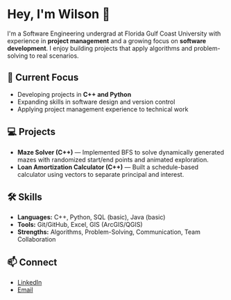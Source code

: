 # Hey, I'm Wilson 👋

I'm a Software Engineering undergrad at Florida Gulf Coast University with experience in **project management** and a growing focus on **software development**. I enjoy building projects that apply algorithms and problem-solving to real scenarios.

## 🔭 Current Focus
- Developing projects in **C++ and Python**
- Expanding skills in software design and version control
- Applying project management experience to technical work

## 💻 Projects
- **Maze Solver (C++)** — Implemented BFS to solve dynamically generated mazes with randomized start/end points and animated exploration.  
- **Loan Amortization Calculator (C++)** — Built a schedule-based calculator using vectors to separate principal and interest.  

## 🛠 Skills
- **Languages:** C++, Python, SQL (basic), Java (basic)  
- **Tools:** Git/GitHub, Excel, GIS (ArcGIS/QGIS)  
- **Strengths:** Algorithms, Problem-Solving, Communication, Team Collaboration  

## 📫 Connect
- [LinkedIn](www.linkedin.com/in/wagomez)  
- [Email](wagomez1230@gmail.com)  
